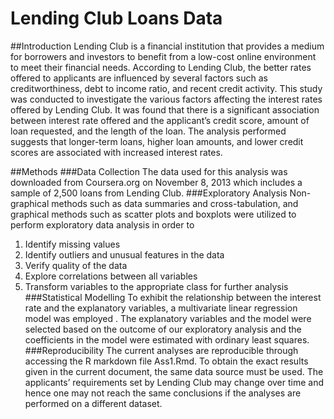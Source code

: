 Lending Club Loans Data
=======================

##Introduction
Lending Club is a financial institution that provides a medium for borrowers and investors to benefit from a low-cost online environment to meet their financial needs. According to Lending Club, the better rates offered to applicants are influenced by several factors such as creditworthiness, debt to income ratio, and recent credit activity.
This study was conducted to investigate the various factors affecting the interest rates offered by Lending Club. It was found that there is a significant association between interest rate offered and the applicant’s credit score, amount of loan requested, and the length of the loan. The analysis performed suggests that longer-term loans, higher loan amounts, and lower credit scores are associated with increased interest rates.

##Methods
###Data Collection
The data used for this analysis was downloaded from Coursera.org on November 8, 2013 which includes a sample of 2,500 loans from Lending Club.
###Exploratory Analysis
Non-graphical methods such as data summaries and cross-tabulation, and graphical methods such as scatter plots and boxplots were utilized to perform exploratory data analysis in order to 
1. Identify missing values
2. Identify outliers and unusual features in the data
3. Verify quality of the data
4. Explore correlations between all variables
5. Transform variables to the appropriate class for further analysis
###Statistical Modelling
To exhibit the relationship between the interest rate and the explanatory variables, a multivariate linear regression model was employed . The explanatory variables and the model were selected based on the outcome of our exploratory analysis and the coefficients in the model were estimated with ordinary least squares.
###Reproducibility
The current analyses are reproducible through accessing the R markdown file Ass1.Rmd. To obtain the exact results given in the current document, the same data source must be used. The applicants’ requirements set by Lending Club may change over time and hence one may not reach the same conclusions if the analyses are performed on a different dataset.
